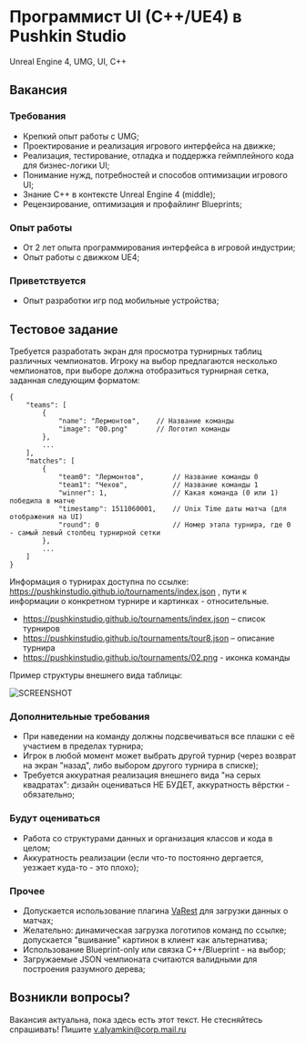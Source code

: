 # Программист UI (C++/UE4) в Pushkin Studio

Unreal Engine 4, UMG, UI, C++

## Вакансия
### Требования

* Крепкий опыт работы с UMG;
* Проектирование и реализация игрового интерфейса на движке;
* Реализация, тестирование, отладка и поддержка геймплейного кода для бизнес-логики UI;
* Понимание нужд, потребностей и способов оптимизации игрового UI;
* Знание С++ в контексте Unreal Engine 4 (middle);
* Рецензирование, оптимизация и профайлинг Blueprints;

### Опыт работы

* От 2 лет опыта программирования интерфейса в игровой индустрии;
* Опыт работы с движком UE4;

### Приветствуется

* Опыт разработки игр под мобильные устройства;


## Тестовое задание

Требуется разработать экран для просмотра турнирных таблиц различных чемпионатов. Игроку на выбор предлагаются несколько чемпионатов, при выборе должна отобразиться турнирная сетка, заданная следующим форматом:

```
{
    "teams": [
        {
            "name": "Лермонтов",    // Название команды
            "image": "00.png"       // Логотип команды
        },
        ...
    ],
    "matches": [
        {
            "team0": "Лермонтов",       // Название команды 0
            "team1": "Чехов",           // Название команды 1
            "winner": 1,                // Какая команда (0 или 1) победила в матче
            "timestamp": 1511060001,    // Unix Time даты матча (для отображения на UI)
            "round": 0                  // Номер этапа турнира, где 0 - самый левый столбец турнирной сетки
        },
        ...
    ]
}
```

Информация о турнирах доступна по ссылке: https://pushkinstudio.github.io/tournaments/index.json , пути к информации о конкретном турнире и картинках - относительные.

* https://pushkinstudio.github.io/tournaments/index.json – список турниров
* https://pushkinstudio.github.io/tournaments/tour8.json – описание турнира
* https://pushkinstudio.github.io/tournaments/02.png - иконка команды

Пример структуры внешнего вида таблицы:

![SCREENSHOT](https://i.gyazo.com/26e42b2ce72beccd6b2fdf5782631199.png)

### Дополнительные требования

* При наведении на команду должны подсвечиваться все плашки с её участием в пределах турнира;
* Игрок в любой момент может выбрать другой турнир (через возврат на экран "назад", либо выбором другого турнира в списке);
* Требуется аккуратная реализация внешнего вида "на серых квадратах": дизайн оцениваться НЕ БУДЕТ, аккуратность вёрстки - обязательно;

### Будут оцениваться
* Работа со структурами данных и организация классов и кода в целом;
* Аккуратность реализации (если что-то постоянно дергается, уезжает куда-то - это плохо);

### Прочее

* Допускается использование плагина [VaRest](https://www.unrealengine.com/marketplace/en-US/slug/varest-plugin) для загрузки данных о матчах;
* Желательно: динамическая загрузка логотипов команд по ссылке;  допускается "вшивание" картинок в клиент как альтернатива;
* Использование Blueprint-only или связка C++/Blueprint - на выбор;
* Загружаемые JSON чемпионата считаются валидными для построения разумного дерева;

## Возникли вопросы?

Вакансия актуальна, пока здесь есть этот текст. Не стесняйтесь спрашивать! Пишите <v.alyamkin@corp.mail.ru>
